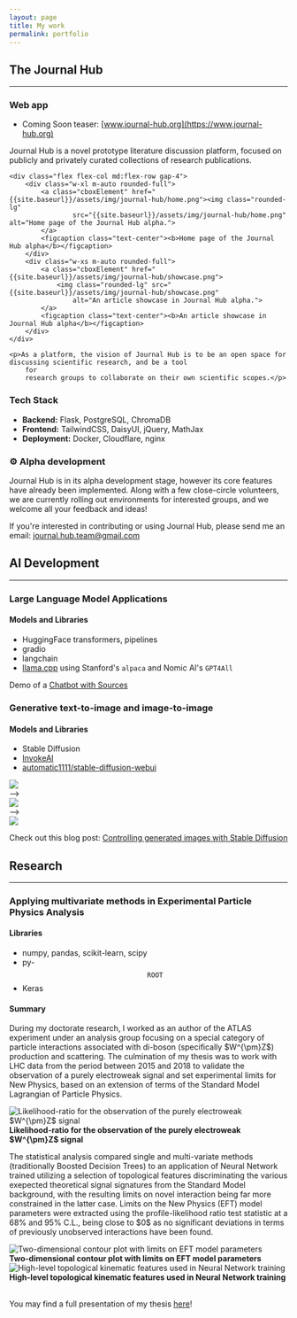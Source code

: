 ```yaml
---
layout: page
title: My work
permalink: portfolio
---
```



## The Journal Hub
----

### Web app
- Coming Soon teaser: [www.journal-hub.org](https://www.journal-hub.org)

<div class="flex flex-col gap-1">
    <p>Journal Hub is a novel prototype literature discussion platform, focused on publicly and privately curated
        collections
        of research publications.</p>

    <div class="flex flex-col md:flex-row gap-4">
        <div class="w-xl m-auto rounded-full">
            <a class="cboxElement" href="{{site.baseurl}}/assets/img/journal-hub/home.png"><img class="rounded-lg"
                    src="{{site.baseurl}}/assets/img/journal-hub/home.png" alt="Home page of the Journal Hub alpha.">
            </a>
            <figcaption class="text-center"><b>Home page of the Journal Hub alpha</b></figcaption>
        </div>
        <div class="w-xs m-auto rounded-full">
            <a class="cboxElement" href="{{site.baseurl}}/assets/img/journal-hub/showcase.png">
                <img class="rounded-lg" src="{{site.baseurl}}/assets/img/journal-hub/showcase.png"
                    alt="An article showcase in Journal Hub alpha.">
            </a>
            <figcaption class="text-center"><b>An article showcase in Journal Hub alpha</b></figcaption>
        </div>
    </div>

    <p>As a platform, the vision of Journal Hub is to be an open space for discussing scientific research, and be a tool
        for
        research groups to collaborate on their own scientific scopes.</p>
</div>

### Tech Stack
- **Backend:** Flask, PostgreSQL, ChromaDB
- **Frontend:** TailwindCSS, DaisyUI, jQuery, MathJax
- **Deployment:** Docker, Cloudflare, nginx


### ⚙️ Alpha development

Journal Hub is in its alpha development stage, however its core features have already been implemented. Along with a few
close-circle volunteers, we are currently rolling out environments for interested groups, and we welcome all your
feedback and ideas!

<div class="p-2 text-sm text-indigo-800 font-mono m-auto rounded-2xl bg-slate-200 text-center w-fit">
    If you're interested in contributing or using Journal Hub, please send me an email:
    <a href="mailto:journal.hub.team@gmail.com">journal.hub.team@gmail.com</a>
</div>

## AI Development
----
### Large Language Model Applications
#### Models and Libraries
- HuggingFace transformers, pipelines
- gradio
- langchain
- [llama.cpp](https://github.com/ggerganov/llama.cpp) using Stanford's `alpaca` and Nomic AI's `GPT4All`
<div class="m-auto rounded-2xl bg-slate-200 text-center w-fit">
    <p class="p-2 text-sm text-indigo-800 font-mono">Demo of a <a
            href="https://huggingface.co/spaces/ioanniskarkanias/chatbot-with-sources">Chatbot
            with Sources</a></p>
</div>

### Generative text-to-image and image-to-image
#### Models and Libraries
- Stable Diffusion
- [InvokeAI](https://github.com/invoke-ai/InvokeAI)
- [automatic1111/stable-diffusion-webui](https://github.com/AUTOMATIC1111/stable-diffusion-webui)

<div class="flex sm:flex-row sm:gap-5 sm:p-0 mx-6">
    <div class="sm:w-[30%] w-[30%] m-auto rounded-full">
        <img class="rounded-lg"
            src="{{site.baseurl}}/assets/img/vader-stable-diffusion/depositphotos_56832909-stock-photo-muscular-man-holding-ancient-sword.jpg">
    </div>
    <div class="mx-2 my-auto rounded-full">
        <span>⟶</span>
    </div>
    <div class="sm:w-[25%] w-[25%] m-auto rounded-full">
        <img class="rounded-lg" src="{{site.baseurl}}/assets/img/vader-stable-diffusion/pose.png">
    </div>
    <div class="mx-2 my-auto rounded-full">
        <span>⟶</span>
    </div>
    <div class="sm:w-[25%] w-[25%] m-auto rounded-full">
        <img class="rounded-lg" src="{{site.baseurl}}/assets/img/vader-stable-diffusion/vader-resolution-buttons.png">
    </div>
</div>
<div class="m-auto rounded-2xl bg-slate-200 text-center w-fit">
    <p class="p-2 text-sm text-indigo-800 font-mono">Check out this blog post: <a
            href="https://iokarkan.github.io/2023/04/07/stable-diffusion-control.html">Controlling generated images with
            Stable Diffusion</a></p>
</div>

## Research
----
### Applying multivariate methods in Experimental Particle Physics Analysis

#### Libraries
- numpy, pandas, scikit-learn, scipy
- py-$$\mathtt{ROOT}$$
- Keras

#### Summary
<p class="text-justify">
    During my doctorate research, I worked as an author of the ATLAS experiment under an analysis group focusing on a
    special category of particle interactions associated with di-boson (specifically $W^{\pm}Z$) production and
    scattering. The culmination of my thesis was to work with LHC data from the period between 2015 and 2018 to validate
    the
    observation of a purely electroweak signal and set experimental limits for New Physics, based on an extension of
    terms
    of the Standard Model Lagrangian of Particle Physics.
</p>

<div class="">
    <div class="m-auto w-1/2 text-center"><img class="m-auto" src="{{site.baseurl}}/assets/img/PhD-nll.png"
            alt="Likelihood-ratio for the observation of the purely electroweak $W^{\pm}Z$ signal">
        <figcaption style="align: center;"><b>Likelihood-ratio for the observation of the purely electroweak $W^{\pm}Z$
                signal</b></figcaption>
    </div>
</div>

<p class="text-justify">
    The statistical analysis compared single and multi-variate methods (traditionally Boosted Decision Trees) to an
    application of Neural Network trained utilizing a selection of topological features discriminating the various
    exepected
    theoretical signal signatures from the Standard Model background, with the resulting limits on novel interaction
    being
    far more constrained in the latter case. Limits on the New Physics (EFT) model parameters were extracted using the
    profile-likelihood ratio test statistic at a 68% and 95% C.L., being close to $0$ as no significant deviations in
    terms of previously unobserved interactions have been found.
</p>

<div class="mx-5 grid grid-cols-2 gap-10">
    <div class="m-auto text-center"><img src="{{site.baseurl}}/assets/img/PhD-c_scan_M1M0.png"
            alt="Two-dimensional contour plot with limits on EFT model parameters">
        <figcaption style="align: center;"><b>Two-dimensional contour plot with limits on EFT model parameters</b>
        </figcaption>
    </div>
    <div class="m-auto text-center"><img src="{{site.baseurl}}/assets/img/PhD-importance.jpg"
            alt="High-level topological kinematic features used in Neural Network training">
        <figcaption style="align: center;"><b>High-level topological kinematic features used in Neural Network
                training</b></figcaption>
    </div>
</div>

<br />

<div class="m-auto rounded-2xl bg-slate-200 text-center w-fit">
    <p class="p-2 text-sm text-indigo-800 font-mono">You may find a full presentation of my thesis <a
            class="iframe cboxElement" href="{{site.baseurl}}/assets/pdf/Ioannis-Karkanias-PhD-Thesis-Presentation.pdf"
            title="PhD Presentation - 13/5/2022">here</a>!</p>
</div>

<script>
    jQuery('a.iframe').colorbox({ iframe: true, height: "700px", width: "80vw%" });
</script>